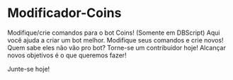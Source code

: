 # Modificador-Coins
Modifique/crie comandos para o bot Coins! (Somente em DBScript)
Aqui você ajuda a criar um bot melhor.
Modifique seus comandos e crie novos! Quem sabe eles não vão pro bot?
Torne-se um contribuidor hoje!
Alcançar novos objetivos é o que queremos fazer! 

Junte-se hoje!



